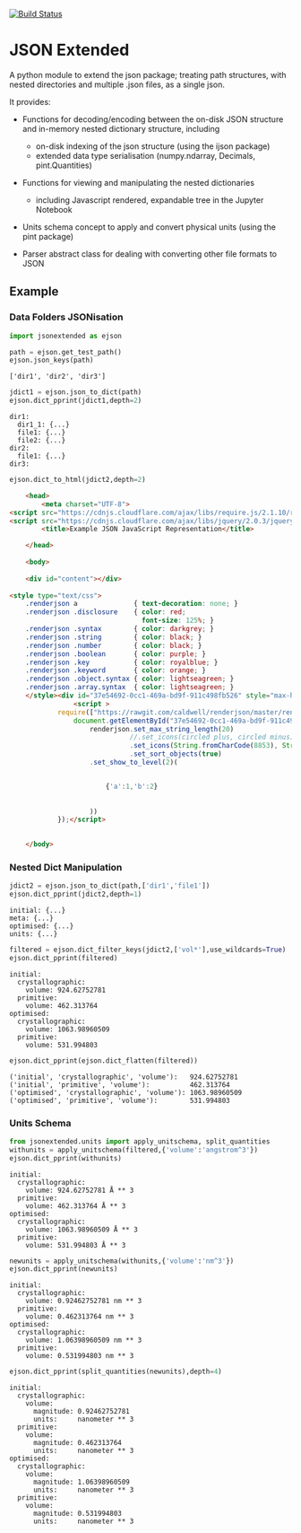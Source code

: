 
[![Build Status](https://travis-ci.org/chrisjsewell/jsonextended.svg?branch=master)](https://travis-ci.org/chrisjsewell/jsonextended)


# JSON Extended

A python module to extend the json package; treating path structures, with nested directories and multiple .json files, as a single json.

It provides:

- Functions for decoding/encoding between the on-disk JSON structure and in-memory nested dictionary structure, including

    - on-disk indexing of the json structure (using the ijson package)
    - extended data type serialisation (numpy.ndarray, Decimals, pint.Quantities) 

- Functions for viewing and manipulating the nested dictionaries

    - including Javascript rendered, expandable tree in the Jupyter Notebook

- Units schema concept to apply and convert physical units (using the pint package)

- Parser abstract class for dealing with converting other file formats to JSON


## Example

### Data Folders JSONisation


```python
import jsonextended as ejson

path = ejson.get_test_path()
ejson.json_keys(path)
```




    ['dir1', 'dir2', 'dir3']




```python
jdict1 = ejson.json_to_dict(path)
ejson.dict_pprint(jdict1,depth=2)
```

    dir1: 
      dir1_1: {...}
      file1: {...}
      file2: {...}
    dir2: 
      file1: {...}
    dir3: 



```python
ejson.dict_to_html(jdict2,depth=2)
```

```html
    <head>
        <meta charset="UTF-8">
<script src="https://cdnjs.cloudflare.com/ajax/libs/require.js/2.1.10/require.min.js"></script>
<script src="https://cdnjs.cloudflare.com/ajax/libs/jquery/2.0.3/jquery.min.js"></script>
		<title>Example JSON JavaScript Representation</title>

    </head>
    
    <body>
		
	<div id="content"></div>	
		
<style type="text/css">
    .renderjson a              { text-decoration: none; }
    .renderjson .disclosure    { color: red;
                                 font-size: 125%; }
    .renderjson .syntax        { color: darkgrey; }
    .renderjson .string        { color: black; }
    .renderjson .number        { color: black; }
    .renderjson .boolean       { color: purple; }
    .renderjson .key           { color: royalblue; }
    .renderjson .keyword       { color: orange; }
    .renderjson .object.syntax { color: lightseagreen; }
    .renderjson .array.syntax  { color: lightseagreen; }
    </style><div id="37e54692-0cc1-469a-bd9f-911c498fb526" style="max-height: 600px; width:100%%;"></div>
                <script >
            require(["https://rawgit.com/caldwell/renderjson/master/renderjson.js"], function() {
                document.getElementById("37e54692-0cc1-469a-bd9f-911c498fb526").appendChild(
                    renderjson.set_max_string_length(20)
                              //.set_icons(circled plus, circled minus)
                              .set_icons(String.fromCharCode(8853), String.fromCharCode(8854))
                              .set_sort_objects(true)
					.set_show_to_level(2)(


						{'a':1,'b':2}
					
					
					))
            });</script>

		
    </body>
```

### Nested Dict Manipulation


```python
jdict2 = ejson.json_to_dict(path,['dir1','file1'])
ejson.dict_pprint(jdict2,depth=1)
```

    initial: {...}
    meta: {...}
    optimised: {...}
    units: {...}



```python
filtered = ejson.dict_filter_keys(jdict2,['vol*'],use_wildcards=True)
ejson.dict_pprint(filtered)
```

    initial: 
      crystallographic: 
        volume: 924.62752781
      primitive: 
        volume: 462.313764
    optimised: 
      crystallographic: 
        volume: 1063.98960509
      primitive: 
        volume: 531.994803



```python
ejson.dict_pprint(ejson.dict_flatten(filtered))
```

    ('initial', 'crystallographic', 'volume'):   924.62752781
    ('initial', 'primitive', 'volume'):          462.313764
    ('optimised', 'crystallographic', 'volume'): 1063.98960509
    ('optimised', 'primitive', 'volume'):        531.994803


### Units Schema


```python
from jsonextended.units import apply_unitschema, split_quantities
withunits = apply_unitschema(filtered,{'volume':'angstrom^3'})
ejson.dict_pprint(withunits)
```

    initial: 
      crystallographic: 
        volume: 924.62752781 Å ** 3
      primitive: 
        volume: 462.313764 Å ** 3
    optimised: 
      crystallographic: 
        volume: 1063.98960509 Å ** 3
      primitive: 
        volume: 531.994803 Å ** 3



```python
newunits = apply_unitschema(withunits,{'volume':'nm^3'})
ejson.dict_pprint(newunits)
```

    initial: 
      crystallographic: 
        volume: 0.92462752781 nm ** 3
      primitive: 
        volume: 0.462313764 nm ** 3
    optimised: 
      crystallographic: 
        volume: 1.06398960509 nm ** 3
      primitive: 
        volume: 0.531994803 nm ** 3



```python
ejson.dict_pprint(split_quantities(newunits),depth=4)
```

    initial: 
      crystallographic: 
        volume: 
          magnitude: 0.92462752781
          units:     nanometer ** 3
      primitive: 
        volume: 
          magnitude: 0.462313764
          units:     nanometer ** 3
    optimised: 
      crystallographic: 
        volume: 
          magnitude: 1.06398960509
          units:     nanometer ** 3
      primitive: 
        volume: 
          magnitude: 0.531994803
          units:     nanometer ** 3

